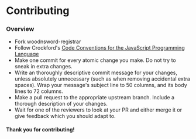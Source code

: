 # Contributing

### Overview

* Fork woodnsword-registrar
* Follow Crockford's [Code Conventions for the JavaScript
  Programming Language](http://javascript.crockford.com/code.html)
* Make one commit for every atomic change you make. Do not try to sneak
  in extra changes.
* Write an thoroughly descriptive commit message for your changes,
  unless absolutely unnecessary (such as when removing accidental extra
  spaces). Wrap your message's subject line to 50 columns, and its body
  lines to 72 columns.
* Make a pull request to the appropriate upstream branch. Include a
  thorough description of your changes.
* Wait for one of the reviewers to look at your PR and either merge it
  or give feedback which you should adapt to.


#### Thank you for contributing!
